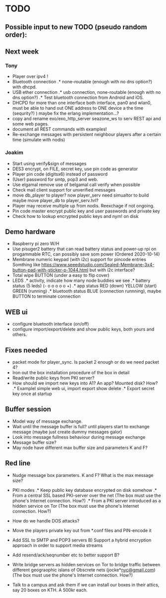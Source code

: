 # TODO

## Possible input to new TODO (pseudo random order):

## Next week

### Tony

* Player over ipv4 !
* Bluetooth connection
.* none-routable (enough with no dns option?) with dhcpd.
* USB ether connection
.* usb connection, none-routable (enough with no dns option?)
.* Test bluetooth connection from Android and iOS.
* DHCPD for more than one interface
 both interface, pan0 and wlan0, must be able to hand out ONE address
 to ONE device a the time (sequrity?)
 ) maybe fix the erlang implementation...?
* copy and rename exo/exo\_http\_server seazone_ws to serv REST api and 
  some web pages. 
* document all REST commands with examples!
* Re-exchange messages with persistent neighbour players after a certain time (simulate with nodis)


### Joakim
* Start using verify&sign of messages
* DES3 encrypt, on FILE, secret key, use pin code as generator
* Player pin code (digitsx6) instead of password
* (User) password for smtp, pop3 and web.
* Use elgamal remove use of belgamal call verify when possible
* Check mail client support for unverified messages
* move db_player to player? now player\_serv need simualtor to build 
  maybe move player\_db to player\_serv.hrl?
* Player may receive multiple up from nodis. Reexchage if not ongoing.
* Pin code master encrypt public key and user passwords and private key
* Check how to lookup encrypted public keys and nym! on disk


## Demo hardware
* Raspberry pi zero W/H
* Use pisuger2 battery that can read battery status and 
  power-up rpi on progammable RTC, can possibly save som power
  (Ordered 2020-10-14)
* Membrane numeric keypad (with i2c) support for pincode entries
 Somthing like <https://www.seeedstudio.com/Sealed-Membrane-3x4-button-pad-with-sticker-p-1044.html> but with i2c interface?
* Total wipe BUTTON (under a easy to flip cover)
* LEDS
.* activity, indicate how many node buddies we see
.* battery status (5 leds) (- o o o o o +)
.* app status RED (down) YELLOW (start) GREEN (running)
.* bluetooth status  BLUE (connection runnning),
maybe BUTTON to terminate connection

## WEB ui
* configure bluetooth interface (on/off)
* configure import/export/delete and show public keys, both yours and others.

## Fixes needed

* packet mode for player_sync. Is packet 2 enough or do we need packet 4?
* Iron out the box installation procedure of the box in detail
* Read/write public keys from PKI server?
* How should we import new keys into A1? An app? Mounted disk? How?
.* Examplel simple web ui, import export show delete
.* Export secret key once at startup



## Buffer session

* Model way of message exchange. 
* Wait until the message buffer is full? until players start to exchange message (maybe just create dummy messages galor)
* Look into message fullness behaviour during message exchange
* Message buffer size?
* May node have different max buffer size and parameters K and F?

## Red line
* Nudge message box parameters. K and F?  What is the max message size?
* PKI modes
.* Keep public key database encrypted on disk somehow
.* From a central SSL based PKI-server over the net
     (The box must use the phone's Internet connection. How?)
.* From a PKI server introduced as a hidden service on Tor
     (The box must use the phone's Internet connection. How?)
* How do we handle DOS attacks?

* Move the players private key out from *.conf files and PIN-encode it
* Add SSL to SMTP and POP3 servers
B) Support a hybrid encryption approach in order to support media streams
* Add resend/ack/seqnumber etc to better support B?
* Write bridge servers as hidden services on Tor to bridge traffic between different geograophic islans of Obscrete nets (jocke*nyc@gmail.com) (The box must use the phone's Internet connection. How?)
* Talk to a campus and ask them if we can install our boxes in their attics, say 20 boxes on KTH. A 500kr each.
